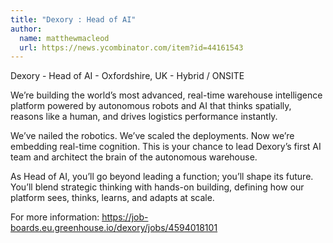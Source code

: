 ```yaml
---
title: "Dexory : Head of AI"
author:
  name: matthewmacleod
  url: https://news.ycombinator.com/item?id=44161543
---
```

Dexory - Head of AI - Oxfordshire, UK - Hybrid &#x2F; ONSITE

We’re building the world’s most advanced, real-time warehouse intelligence platform powered by autonomous robots and AI that thinks spatially, reasons like a human, and drives logistics performance instantly.

We’ve nailed the robotics. We’ve scaled the deployments. Now we’re embedding real-time cognition. This is your chance to lead Dexory’s first AI team and architect the brain of the autonomous warehouse.

As Head of AI, you’ll go beyond leading a function; you’ll shape its future. You’ll blend strategic thinking with hands-on building, defining how our platform sees, thinks, learns, and adapts at scale.

For more information: <a href="https:&#x2F;&#x2F;job-boards.eu.greenhouse.io&#x2F;dexory&#x2F;jobs&#x2F;4594018101" rel="nofollow">https:&#x2F;&#x2F;job-boards.eu.greenhouse.io&#x2F;dexory&#x2F;jobs&#x2F;4594018101</a>
<JobApplication />
